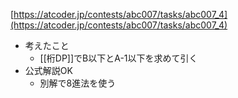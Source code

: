
[https://atcoder.jp/contests/abc007/tasks/abc007_4](https://atcoder.jp/contests/abc007/tasks/abc007_4)
- 考えたこと
    - [[桁DP]]でB以下とA-1以下を求めて引く
- 公式解説OK
    - 別解で8進法を使う
